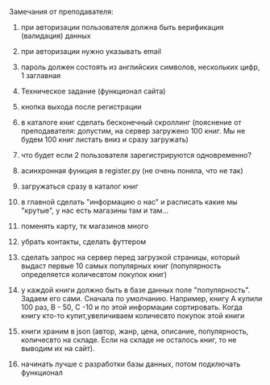 Замечания от преподавателя:
 
1) при авторизации пользователя должна быть верификация (валидация) данных
2) при авторизации нужно указывать email
3) пароль должен состоять из английских символов, нескольких цифр, 1 заглавная
4) Техническое задание (функционал сайта)
5) кнопка выхода после регистрации
6) в каталоге книг сделать бесконечный скроллинг (пояснение от преподавателя: допустим, на сервер загружено 100 книг. Мы не будем 100 книг листать вниз и сразу загружать)
7) что будет если 2 пользователя зарегистрируются одновременно?
8) асинхронная функция в register.py (не очень поняла, что не так)
9) загружаться сразу в каталог книг
10) в главной сделать "информацию о нас" и расписать какие мы "крутые", у нас есть магазины там и там... 
11) поменять карту, тк магазинов много
12) убрать контакты, сделать футтером
13) сделать запрос на сервер перед загрузкой страницы, который выдаст первые 10 самых популярных книг (популярность определяется количесвтом покупок книг)
14) у каждой книги должно быть в базе данных поле "популярность". Задаем его сами. Сначала по умолчанию. Например, книгу А купили 100 раз, B - 50, C -10 и по этой информации сортировать. Когда книгу кто-то купит,увеличиваем количесвто покупок этой книги
15) книги храним в json (автор, жанр, цена, описание, популярность, количесвто на складе. Если на складе не осталось книг, то не выводим их на сайт).
 
 
16) начинать лучше с разработки базы данных, потом подключать функционал